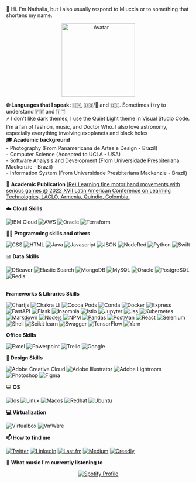 👋 Hi. I'm Nathalia, but I also usually respond to Miuccia or to something that shortens my name.

<p align="center">
  <img src="https://i.ibb.co/Ry3ZPLV/avatar.png" alt="Avatar" width="200">
</p>
<div>
  <b> 🌐 Languages that I speak: </b>
  🇧🇷, 🇺🇸/🏴󠁧󠁢󠁥󠁮󠁧󠁿 and 🇩🇪. 
  Sometimes i try to understand 🇫🇷 and 🇮🇹
  <br>
</div>
⚡️ I don't like dark themes, I use the Quiet Light theme in Visual Studio Code. I'm a fan of fashion, music, and Doctor Who. I also love astronomy, especially everything involving exoplanets and black holes
<br>

<div>
  <b> 🎓 Academic background </b>
  <br>
  - Photography (From Panamericana de Artes e Design - Brazil)
  <br>
  - Computer Science (Accepted to UCLA - USA)
  <br>
  - Software Analysis and Development (From Universidade Presbiteriana Mackenzie - Brazil)
  <br>
  - Information System (From Universidade Presbiteriana Mackenzie - Brazil) 
  <br>
</div>

📔 <b> Academic Publication </b>
[(Re) Learning fine motor hand movements with serious games @ 2022 XVII Latin American Conference on Learning Technologies, LACLO, Armenia, Quindio, Colombia.](https://www.aminer.org/pub/63cc736290e50fcafdd36c04/re-learning-fine-motor-hand-movements-with-serious-games)

<div> 
☁️ <b> Cloud Skills </b>
  
  ![IBM Cloud](https://img.shields.io/badge/IBM%20Cloud-1261FE?style=for-the-badge&logo=IBM%20Cloud&logoColor=white)
  ![AWS](https://img.shields.io/badge/Amazon_AWS-FF9900?style=for-the-badge&logo=amazonaws&logoColor=white) ![Oracle](https://img.shields.io/badge/Oracle-F80000?style=for-the-badge&logo=oracle&logoColor=black) ![Terraform](https://img.shields.io/badge/Terraform-7B42BC?style=for-the-badge&logo=terraform&logoColor=white)

</div>

<div>
  👩‍💻 <b> Programming skills and others </b>
  
![CSS](https://img.shields.io/badge/CSS3-1572B6?style=for-the-badge&logo=css3&logoColor=white) ![HTML](https://img.shields.io/badge/HTML5-E34F26?style=for-the-badge&logo=html5&logoColor=white) ![Java](https://img.shields.io/badge/Java-007396?style=for-the-badge&logo=java&logoColor=white) ![Javascript](https://img.shields.io/badge/JavaScript-323330?style=for-the-badge&logo=javascript&logoColor=F7DF1E) ![JSON](https://img.shields.io/badge/json-5E5C5C?style=for-the-badge&logo=json&logoColor=white) ![NodeRed](https://img.shields.io/badge/Node--Red-8F0000?style=for-the-badge&logo=nodered&logoColor=white) ![Python](https://img.shields.io/badge/Python-FFD43B?style=for-the-badge&logo=python&logoColor=blue) ![Swift](https://img.shields.io/badge/Swift-FA7343?style=for-the-badge&logo=swift&logoColor=white) 
  
</div>

<div>
📊 <b> Data Skills </b>
  
  ![DBeaver](https://img.shields.io/badge/dbeaver-382923?style=for-the-badge&logo=dbeaver&logoColor=white) ![Elastic Search](https://img.shields.io/badge/Elastic_Search-005571?style=for-the-badge&logo=elasticsearch&logoColor=white) ![MongoDB](https://img.shields.io/badge/MongoDB-4EA94B?style=for-the-badge&logo=mongodb&logoColor=white) ![MySQL](https://img.shields.io/badge/MySQL-005C84?style=for-the-badge&logo=mysql&logoColor=white) ![Oracle](https://img.shields.io/badge/Oracle-F80000?style=for-the-badge&logo=Oracle&logoColor=white) ![PostgreSQL](https://img.shields.io/badge/PostgreSQL-316192?style=for-the-badge&logo=postgresql&logoColor=white) ![Redis](https://img.shields.io/badge/redis-%23DD0031.svg?&style=for-the-badge&logo=redis&logoColor=white) 
  

  <br>
</div>

<div>
<b> Frameworks & Libraries Skills </b>
  
  ![Chartjs](https://img.shields.io/badge/Chart%20js-FF6384?style=for-the-badge&logo=chartdotjs&logoColor=white) ![Chakra Ui](https://img.shields.io/badge/Chakra--UI-319795?style=for-the-badge&logo=chakra-ui&logoColor=white) ![Cocoa Pods](https://img.shields.io/badge/cocoapods-FA2A02?style=for-the-badge&logo=cocoapods&logoColor=white) ![Conda](https://img.shields.io/badge/conda-342B029.svg?&style=for-the-badge&logo=anaconda&logoColor=white) ![Docker](https://img.shields.io/badge/Docker-2CA5E0?style=for-the-badge&logo=docker&logoColor=white) ![Express](https://img.shields.io/badge/Express%20js-000000?style=for-the-badge&logo=express&logoColor=white) ![FastAPI](https://img.shields.io/badge/fastapi-109989?style=for-the-badge&logo=FASTAPI&logoColor=white) ![Flask](https://img.shields.io/badge/Flask-000000?style=for-the-badge&logo=flask&logoColor=white) ![Insomnia](https://img.shields.io/badge/Insomnia-5849be?style=for-the-badge&logo=Insomnia&logoColor=white) ![Istio](https://img.shields.io/badge/Istio-466BB0?style=for-the-badge&logo=Istio&logoColor=white) ![Jupyter](https://img.shields.io/badge/Jupyter-F37626.svg?&style=for-the-badge&logo=Jupyter&logoColor=white) ![Jss](https://img.shields.io/badge/JSS-F7DF1E?style=for-the-badge&logo=JSS&logoColor=white) ![Kubernetes](https://img.shields.io/badge/kubernetes-326ce5.svg?&style=for-the-badge&logo=kubernetes&logoColor=white) ![Markdown](https://img.shields.io/badge/Markdown-000000?style=for-the-badge&logo=markdown&logoColor=white) ![Nodejs](https://img.shields.io/badge/Node%20js-339933?style=for-the-badge&logo=nodedotjs&logoColor=white) ![NPM](https://img.shields.io/badge/npm-CB3837?style=for-the-badge&logo=npm&logoColor=white)  ![Pandas](https://img.shields.io/badge/Pandas-2C2D72?style=for-the-badge&logo=pandas&logoColor=white)  ![PostMan](https://img.shields.io/badge/Postman-FF6C37?style=for-the-badge&logo=Postman&logoColor=white) ![React](https://img.shields.io/badge/React-20232A?style=for-the-badge&logo=react&logoColor=61DAFB) ![Selenium](https://img.shields.io/badge/Selenium-43B02A?style=for-the-badge&logo=Selenium&logoColor=white) ![Shell](https://img.shields.io/badge/Shell_Script-121011?style=for-the-badge&logo=gnu-bash&logoColor=white)  ![Scikit learn](https://img.shields.io/badge/scikit_learn-F7931E?style=for-the-badge&logo=scikit-learn&logoColor=white) ![Swagger](https://img.shields.io/badge/Swagger-85EA2D?style=for-the-badge&logo=Swagger&logoColor=white) ![TensorFlow](https://img.shields.io/badge/TensorFlow-FF6F00?style=for-the-badge&logo=TensorFlow&logoColor=white)  ![Yarn](https://img.shields.io/badge/Yarn-2C8EBB?style=for-the-badge&logo=yarn&logoColor=white)

</div>

<div>
  <b> Office Skills </b>

  ![Excel](https://img.shields.io/badge/Microsoft_Excel-217346?style=for-the-badge&logo=microsoft-excel&logoColor=white) ![Powerpoint](https://img.shields.io/badge/Microsoft_PowerPoint-B7472A?style=for-the-badge&logo=microsoft-powerpoint&logoColor=white) ![Trello](https://img.shields.io/badge/Trello-0052CC?style=for-the-badge&logo=trello&logoColor=white) ![Google](https://img.shields.io/badge/Google%20Sheets-34A853?style=for-the-badge&logo=google-sheets&logoColor=white) 
</div>

<div>
  <b> 🎨 Design Skills </b>

  ![Adobe Creative Cloud](https://img.shields.io/badge/Adobe%20Creative%20Cloud-DA1F26?style=for-the-badge&logo=Adobe%20Creative%20Cloud&logoColor=white) ![Adobe Illustrator](https://img.shields.io/badge/Adobe%20Illustrator-FF9A00?style=for-the-badge&logo=adobe%20illustrator&logoColor=white)  ![Adobe Lightroom](https://img.shields.io/badge/Adobe%20Lightroom-31A8FF?style=for-the-badge&logo=Adobe%20Lightroom&logoColor=white) ![Photoshop](https://img.shields.io/badge/Adobe%20Photoshop-31A8FF?style=for-the-badge&logo=Adobe%20Photoshop&logoColor=black) ![Figma](https://img.shields.io/badge/Figma-F24E1E?style=for-the-badge&logo=figma&logoColor=white)

</div>

<div>
  💻 <b> OS </b>

  ![Ios](https://img.shields.io/badge/iOS-000000?style=for-the-badge&logo=ios&logoColor=white) ![Linux](https://img.shields.io/badge/Linux-FCC624?style=for-the-badge&logo=linux&logoColor=black) ![Macos](https://img.shields.io/badge/mac%20os-000000?style=for-the-badge&logo=apple&logoColor=white) ![Redhat](https://img.shields.io/badge/Red%20Hat-EE0000?style=for-the-badge&logo=redhat&logoColor=white) ![Ubuntu](https://img.shields.io/badge/Ubuntu-E95420?style=for-the-badge&logo=ubuntu&logoColor=white)
  ![]()
  
</div>

<div>
  <b> 💻 Virtualization </b>

  ![Virtualbox](https://img.shields.io/badge/VirtualBox-21416b?style=for-the-badge&logo=VirtualBox&logoColor=white) ![VmWare](https://img.shields.io/badge/VMware-231f20?style=for-the-badge&logo=VMware&logoColor=white)
</div>

<div>
<b> 📫 How to find me </b>
  
[![Twitter](https://img.shields.io/badge/Twitter-1DA1F2?style=for-the-badge&logo=twitter&logoColor=white)](https://twitter.com/icameasmermaid) [![LinkedIn](https://img.shields.io/badge/LinkedIn-0077B5?style=for-the-badge&logo=linkedin&logoColor=white)](https://www.linkedin.com/in/nathalia-trazzi/) [![Last.fm](https://img.shields.io/badge/last.fm-D51007?style=for-the-badge&logo=last.fm&logoColor=white)](https://www.last.fm/user/its_nasthy) [![Medium](https://img.shields.io/badge/Medium-12100E?style=for-the-badge&logo=medium&logoColor=white)](https://medium.com/@nathalia.trazzi/lists) [![Creedly](https://i.ibb.co/DgbDZ7K/creedly.png)](https://www.credly.com/users/nathalia-trazzi/badges)






</div>

🎵 <b> What music I'm currently listening to </b>

<p align="center">
  <a href="https://github.com/kittinan/spotify-github-profile">
    <img src="https://spotify-github-profile.vercel.app/api/view?uid=gcr5a5hs0ypm1lsqud4n7iv7u&cover_image=true&theme=default&show_offline=false&background_color=feffff&interchange=true&bar_color=ff89d8&bar_color_cover=false" alt="Spotify Profile" />
  </a>
</p>



